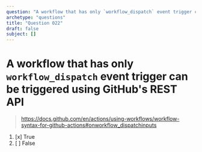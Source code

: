 ```yaml
---
question: "A workflow that has only `workflow_dispatch` event trigger can be triggered using GitHub's REST API"
archetype: "questions"
title: "Question 022"
draft: false
subject: []
---
```


# A workflow that has only `workflow_dispatch` event trigger can be triggered using GitHub's REST API
> https://docs.github.com/en/actions/using-workflows/workflow-syntax-for-github-actions#onworkflow_dispatchinputs
1. [x] True
1. [ ] False

